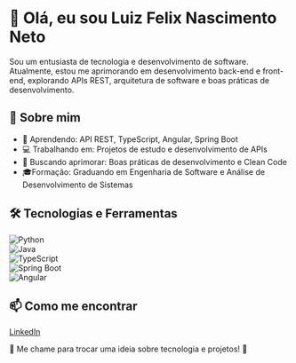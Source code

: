 # 👋 Olá, eu sou Luiz Felix Nascimento Neto

Sou um entusiasta de tecnologia e desenvolvimento de software. Atualmente, estou me aprimorando em desenvolvimento back-end e front-end, explorando APIs REST, arquitetura de software e boas práticas de desenvolvimento.  

## 🚀 Sobre mim  

- 🎯 Aprendendo: API REST, TypeScript, Angular, Spring Boot  
- 💻 Trabalhando em: Projetos de estudo e desenvolvimento de APIs  
- 🌱 Buscando aprimorar: Boas práticas de desenvolvimento e Clean Code  
- 🎓Formação: Graduando em Engenharia de Software e Análise de Desenvolvimento de Sistemas

## 🛠 Tecnologias e Ferramentas  

![Python](https://img.shields.io/badge/Python-3776AB?style=for-the-badge&logo=python&logoColor=white)  
![Java](https://img.shields.io/badge/Java-007396?style=for-the-badge&logo=java&logoColor=white)  
![TypeScript](https://img.shields.io/badge/TypeScript-3178C6?style=for-the-badge&logo=typescript&logoColor=white)  
![Spring Boot](https://img.shields.io/badge/Spring%20Boot-6DB33F?style=for-the-badge&logo=spring-boot&logoColor=white)  
![Angular](https://img.shields.io/badge/Angular-DD0031?style=for-the-badge&logo=angular&logoColor=white)  

## 📫 Como me encontrar  

[LinkedIn](https://www.linkedin.com/in/felix-tech/)  

💬 Me chame para trocar uma ideia sobre tecnologia e projetos! 🚀  
